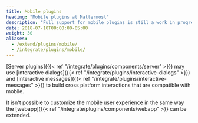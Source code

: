 ```yaml
---
title: Mobile plugins
heading: "Mobile plugins at Mattermost"
description: "Full support for mobile plugins is still a work in progress. See where things stand and learn what you can do."
date: 2018-07-10T00:00:00-05:00
weight: 30
aliases:
  - /extend/plugins/mobile/
  - /integrate/plugins/mobile/
---
```


[Server plugins]({{< ref "/integrate/plugins/components/server" >}}) may use [interactive dialogs]({{< ref "/integrate/plugins/interactive-dialogs" >}}) and [interactive messages]({{< ref "/integrate/plugins/interactive-messages" >}}) to build cross platform interactions that are compatible with mobile. 

It isn't possible to customize the mobile user experience in the same way the [webapp]({{< ref "/integrate/plugins/components/webapp" >}} can be extended.
